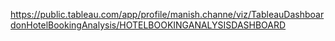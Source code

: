 https://public.tableau.com/app/profile/manish.channe/viz/TableauDashboardonHotelBookingAnalysis/HOTELBOOKINGANALYSISDASHBOARD
